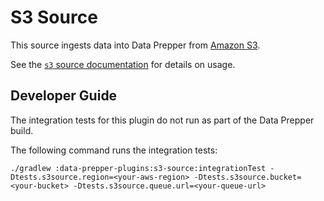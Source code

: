 # S3 Source

This source ingests data into Data Prepper from [Amazon S3](https://aws.amazon.com/s3/).

See the [`s3` source documentation](https://opensearch.org/docs/latest/data-prepper/pipelines/configuration/sources/s3/) for details on usage.


## Developer Guide

The integration tests for this plugin do not run as part of the Data Prepper build.

The following command runs the integration tests:

```
./gradlew :data-prepper-plugins:s3-source:integrationTest -Dtests.s3source.region=<your-aws-region> -Dtests.s3source.bucket=<your-bucket> -Dtests.s3source.queue.url=<your-queue-url>
```
